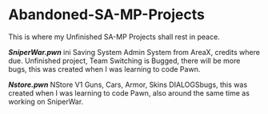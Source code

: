 # Abandoned-SA-MP-Projects
This is where my Unfinished SA-MP Projects shall rest in peace.


_____SniperWar.pwn_____
ini Saving System
Admin System from AreaX, credits where due.
Unfinished project, Team Switching is Bugged, there will be more bugs, this was created when I was learning to code Pawn.


_____Nstore.pwn_____
NStore V1 Guns, Cars, Armor, Skins DIALOGSbugs, this was created when I was learning to code Pawn, also around the same time as working on SniperWar.
